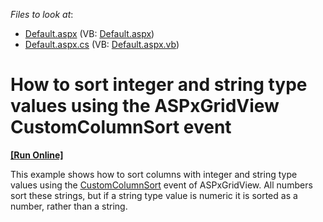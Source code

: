 <!-- default file list -->
*Files to look at*:

* [Default.aspx](./CS/WebSite/Default.aspx) (VB: [Default.aspx](./VB/WebSite/Default.aspx))
* [Default.aspx.cs](./CS/WebSite/Default.aspx.cs) (VB: [Default.aspx.vb](./VB/WebSite/Default.aspx.vb))
<!-- default file list end -->
# How to sort integer and string type values using the ASPxGridView CustomColumnSort event
<!-- run online -->
**[[Run Online]](https://codecentral.devexpress.com/e2958/)**
<!-- run online end -->


<p>This example shows how to sort columns with integer and string type values using the <a href="http://documentation.devexpress.com/#AspNet/DevExpressWebASPxGridViewASPxGridView_CustomColumnSorttopic"><u>CustomColumnSort</u></a> event of ASPxGridView. All numbers sort these strings, but if a string type value is numeric it is sorted as a number, rather than a string.</p>

<br/>


